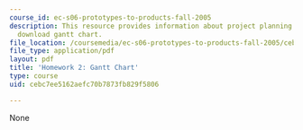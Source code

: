 ```yaml
---
course_id: ec-s06-prototypes-to-products-fall-2005
description: This resource provides information about project planning and link to
  download gantt chart.
file_location: /coursemedia/ec-s06-prototypes-to-products-fall-2005/cebc7ee5162aefc70b7873fb829f5806_MITEC_S06F05_hw2.pdf
file_type: application/pdf
layout: pdf
title: 'Homework 2: Gantt Chart'
type: course
uid: cebc7ee5162aefc70b7873fb829f5806

---
```

None